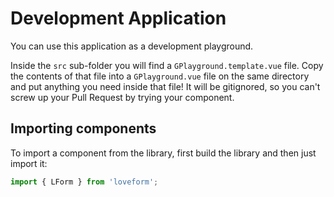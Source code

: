 # Development Application

You can use this application as a development playground.

Inside the `src` sub-folder you will find a `GPlayground.template.vue` file. Copy the contents of that file into a `GPlayground.vue` file on the same directory and put anything you need inside that file! It will be gitignored, so you can't screw up your Pull Request by trying your component.

## Importing components

To import a component from the library, first build the library and then just import it:

```ts
import { LForm } from 'loveform';
```
